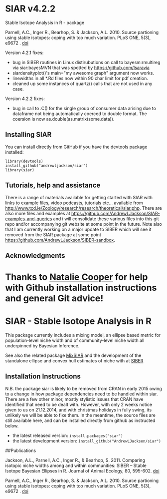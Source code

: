 # SIAR v4.2.2
Stable Isotope Analysis in R - package

Parnell, A.C., Inger R., Bearhop, S. & Jackson, A.L. 2010. Source partioning using stable isotopes: coping with too much variation. PLoS ONE, 5(3), e9672 . [doi](http://dx.doi.org/10.1371/journal.pone.0009672)

Version 4.2.1 fixes:
* bug in SIBER routines in Linux distirubutions on call to bayesm:rmultireg via siar:bayesMVN that was spotted by https://github.com/lsaravia
* siardensityplot()'s main="my awesome graph" argument now works.
* linewidths in all *.Rd files now within 90 char limit for pdf creation.
* cleaned up some instances of quartz() calls that are not used in any case.

Version 4.2.2 fixes:
* bug in call to .C() for the single group of consumer data arising due to 
dataframe not being automatically coerced to double format. The coersion is now
as.double(as.matrix(some.data)).

## Installing SIAR

You can install directly from GitHub if you have the devtools package installed:

	library(devtools)
	install_github("andrewljackson/siar")
	library(siar)
	
## Tutorials, help and assistance
There is a range of materials available for getting started with SIAR with links to example files, video podcasts, tutorials etc... available from http://www.tcd.ie/Zoology/research/research/theoretical/siar.php. There are also more files and examples at https://github.com/AndrewLJackson/SIAR-examples-and-queries and i will consolidate these various files into this git repo and/or accompanying git website at some point in the future. Note also that I am currently working on a major update to SIBER which will see it removed from the SIAR package at some point https://github.com/AndrewLJackson/SIBER-sandbox. 

## Acknowledgments
Thanks to [Natalie Cooper](https://github.com/nhcooper123) for help with Github installation instructions and general Git advice!
=======
SIAR - Stable Isotope Analysis in R
====

This package currently includes a mixing model, an ellipse based metric for population-level niche width and of community-level niche width all underpinned by Bayesian Inference.

See also the related package [MixSIAR](https://github.com/brianstock/MixSIAR) and the development of the standalone ellipse and convex hull estimates of niche with at [SIBER](https://github.com/andrewljackson/siber)

## Installation Instructions
N.B. the package siar is likely to be removed from CRAN in early 2015 owing to a change in how package dependencies need to be handled within siar. There are a few other minor, mostly stylistic issues that CRAN have identified that need to be dealt with. However, with only 2 weeks notice given to us on 21.12.2014, and with christmas holidays in fully swing, its unlikely we will be able to fixe them. In the meantime, the source files are still available here, and can be installed directly from github as instructed below.
* the latest released version: `install.packages("siar")`
* the latest development version: `install_github("AndrewLJackson/siar")`

##Publications

Jackson, A.L., Parnell, A.C., Inger R., & Bearhop, S. 2011. Comparing isotopic niche widths among and within communities: SIBER – Stable Isotope Bayesian Ellipses in R. Journal of Animal Ecology, 80, 595-602. [doi](http://dx.doi.org/10.1111/j.1365-2656.2011.01806.x)

Parnell, A.C., Inger R., Bearhop, S. & Jackson, A.L. 2010. Source partioning using stable isotopes: coping with too much variation. PLoS ONE, 5(3), e9672 . [doi](http://dx.doi.org/10.1371/journal.pone.0009672)
